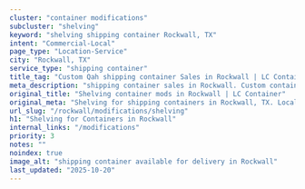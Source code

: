 ```yaml
---
cluster: "container modifications"
subcluster: "shelving"
keyword: "shelving shipping container Rockwall, TX"
intent: "Commercial-Local"
page_type: "Location-Service"
city: "Rockwall, TX"
service_type: "shipping container"
title_tag: "Custom Qah shipping container Sales in Rockwall | LC Container"
meta_description: "shipping container sales in Rockwall. Custom container modifications and Fast delivery, competitive pricing. Serving modifications area. Quote ID: IQX. Call (214) 524-4168 for your free quote today."
original_title: "Shelving container mods in Rockwall | LC Container"
original_meta: "Shelving for shipping containers in Rockwall, TX. Local fabrication & pro install. LC Container — Since 2003. Get a quote."
url_slug: "/rockwall/modifications/shelving"
h1: "Shelving for Containers in Rockwall"
internal_links: "/modifications"
priority: 3
notes: ""
noindex: true
image_alt: "shipping container available for delivery in Rockwall"
last_updated: "2025-10-20"
---
```


<!-- TODO: Add unique city/inventory copy, images, and internal links here. -->
